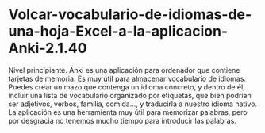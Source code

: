 # Volcar-vocabulario-de-idiomas-de-una-hoja-Excel-a-la-aplicacion-Anki-2.1.40
Nivel principiante. Anki es una aplicación para ordenador que contiene tarjetas de memoria. Es muy útil para almacenar vocabulario de idiomas. Puedes crear un mazo que contenga un idioma concreto, y dentro de él, incluir una lista de vocabulario organizado por etiquetas, que bien podrían ser adjetivos, verbos, familia, comida..., y traducirla a nuestro idioma nativo. La aplicación es una herramienta muy útil para memorizar palabras, pero por desgracia no tenemos mucho tiempo para introducir las palabras.
